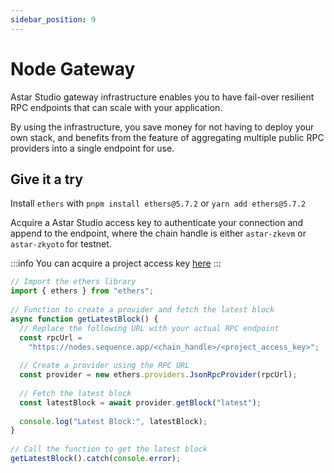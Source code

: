 ```yaml
---
sidebar_position: 9
---
```


# Node Gateway

Astar Studio gateway infrastructure enables you to have fail-over resilient RPC endpoints that can scale with your application.

By using the infrastructure, you save money for not having to deploy your own stack, and benefits from the feature of aggregating multiple public RPC providers into a single endpoint for use.

## Give it a try
Install `ethers` with `pnpm install ethers@5.7.2` or `yarn add ethers@5.7.2`

Acquire a Astar Studio access key to authenticate your connection and append to the endpoint, where the chain handle is either `astar-zkevm` or `astar-zkyoto` for testnet.

:::info
You can acquire a project access key [here](../astar-studio/quickstart.md#5-claim-an-api-access-key)
:::


```typescript
// Import the ethers library
import { ethers } from "ethers";
 
// Function to create a provider and fetch the latest block
async function getLatestBlock() {
  // Replace the following URL with your actual RPC endpoint
  const rpcUrl =
    "https://nodes.sequence.app/<chain_handle>/<project_access_key>";
 
  // Create a provider using the RPC URL
  const provider = new ethers.providers.JsonRpcProvider(rpcUrl);
 
  // Fetch the latest block
  const latestBlock = await provider.getBlock("latest");
 
  console.log("Latest Block:", latestBlock);
}
 
// Call the function to get the latest block
getLatestBlock().catch(console.error);
```